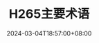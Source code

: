 ---
title: "H265主要术语"
date: 2024-03-04T18:57:00+08:00
slug: h265-glossary
categories:
- Media
tags:
- H265
draft: true
---